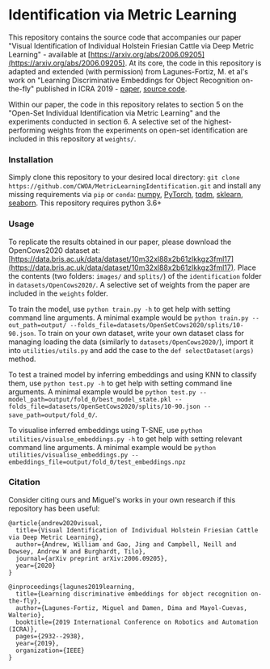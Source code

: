 # Identification via Metric Learning

This repository contains the source code that accompanies our paper "Visual Identification of Individual Holstein Friesian Cattle via Deep Metric Learning" - available at [https://arxiv.org/abs/2006.09205](https://arxiv.org/abs/2006.09205).
At its core, the code in this repository is adapted and extended (with permission) from Lagunes-Fortiz, M. et al's work on "Learning Discriminative Embeddings for Object Recognition on-the-fly" published in ICRA 2019 - [paper](https://ieeexplore.ieee.org/document/8793715), [source code](https://github.com/MikeLagunes/Supervised-Triplet-Network).

Within our paper, the code in this repository relates to section 5 on the "Open-Set Individual Identification via Metric Learning" and the experiments conducted in section 6.
A selective set of the highest-performing weights from the experiments on open-set identification are included in this repository at `weights/`.

### Installation

Simply clone this repository to your desired local directory: `git clone https://github.com/CWOA/MetricLearningIdentification.git` and
install any missing requirements via `pip` or `conda`: [numpy](https://pypi.org/project/numpy/), [PyTorch](https://pytorch.org/), [tqdm](https://pypi.org/project/tqdm/), [sklearn](https://pypi.org/project/scikit-learn/), [seaborn](https://pypi.org/project/seaborn/).
This repository requires python 3.6+

### Usage

To replicate the results obtained in our paper, please download the OpenCows2020 dataset at: [https://data.bris.ac.uk/data/dataset/10m32xl88x2b61zlkkgz3fml17](https://data.bris.ac.uk/data/dataset/10m32xl88x2b61zlkkgz3fml17).
Place the contents (two folders: `images/` and `splits/`) of the `identification` folder in `datasets/OpenCows2020/`.
A selective set of weights from the paper are included in the `weights` folder.

To train the model, use `python train.py -h` to get help with setting command line arguments. 
A minimal example would be `python train.py --out_path=output/ --folds_file=datasets/OpenSetCows2020/splits/10-90.json`.
To train on your own dataset, write your own dataset class for managing loading the data (similarly to `datasets/OpenCows2020/`), import it into `utilities/utils.py` and add the case to the `def selectDataset(args)` method.

To test a trained model by inferring embeddings and using KNN to classify them, use `python test.py -h` to get help with setting command line arguments.
A minimal example would be `python test.py --model_path=output/fold_0/best_model_state.pkl --folds_file=datasets/OpenSetCows2020/splits/10-90.json --save_path=output/fold_0/`.

To visualise inferred embeddings using T-SNE, use `python utilities/visualse_embeddings.py -h` to get help with setting relevant command line arguments.
A minimal example would be `python utilities/visualise_embeddings.py --embeddings_file=output/fold_0/test_embeddings.npz`

### Citation

Consider citing ours and Miguel's works in your own research if this repository has been useful:
```
@article{andrew2020visual,
  title={Visual Identification of Individual Holstein Friesian Cattle via Deep Metric Learning},
  author={Andrew, William and Gao, Jing and Campbell, Neill and Dowsey, Andrew W and Burghardt, Tilo},
  journal={arXiv preprint arXiv:2006.09205},
  year={2020}
}

@inproceedings{lagunes2019learning,
  title={Learning discriminative embeddings for object recognition on-the-fly},
  author={Lagunes-Fortiz, Miguel and Damen, Dima and Mayol-Cuevas, Walterio},
  booktitle={2019 International Conference on Robotics and Automation (ICRA)},
  pages={2932--2938},
  year={2019},
  organization={IEEE}
}
```
